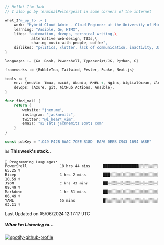 ```go
// Hello! I'm Jack
// I also go by terminalPoltergeist in some corners of the internet

what_I'm_up_to := {
    work: "Hybrid Cloud Admin - Cloud Engineer at the University of Minnesota",
    learning: "Ansible, Go, HTMX",
    likes: "automation, devops, technical writing,\
            alternative web-design, TUIs,\
            sharing music with people, coffee",
    dislikes: "politics, clutter, lack of communication, inactivity, Java",
}

languages := {Go, Bash, Powershell, Typescript/JS, Python, C}

frameworks := {BubbleTea, Tailwind, Pester, Psake, Next.js}

tools := {
    env: {neoVim, Tmux, macOS, Ubuntu, RHEL 9, Nginx, DigitalOcean, Cloudflare},
    devops: {Azure, git, GitHub Actions, Ansible},
}

func find_me() {
    return {
        website: "jnem.me",
        instagram: "jacknemitz",
        twitter: "@i_heart_vim",
        email: "hi [at] jacknemitz [dot] com"
    }
}

const pubKey = "1C49 F42B 6AAC 7CEE B18D  EAF6 0EEB C943 1694 A88E"
```

<!--START_SECTION:waka-->
📊 **This week's stack..** 

```text
💬 Programming Languages: 
PowerShell               18 hrs 44 mins      ████████████████░░░░░░░░░   65.25 % 
Bicep                    3 hrs 2 mins        ███░░░░░░░░░░░░░░░░░░░░░░   10.59 % 
JSON                     2 hrs 43 mins       ██░░░░░░░░░░░░░░░░░░░░░░░   09.49 % 
Markdown                 1 hr 51 mins        ██░░░░░░░░░░░░░░░░░░░░░░░   06.49 % 
YAML                     55 mins             █░░░░░░░░░░░░░░░░░░░░░░░░   03.21 % 
```


 Last Updated on 05/06/2024 12:17:17 UTC
<!--END_SECTION:waka-->

##### What I'm Listening to...

[![spotify-github-profile](https://spotify-github-profile.vercel.app/api/view?uid=jack.nemitz&cover_image=true&show_offline=true&bar_color=53b14f&bar_color_cover=false&background_color=121212FF)](https://spotify-github-profile.vercel.app/api/view?uid=jack.nemitz&redirect=true)
